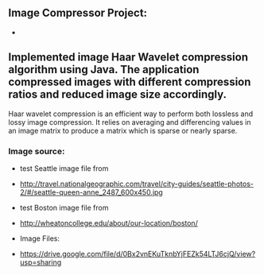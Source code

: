 ## Image Compressor Project:
-
Implemented image Haar Wavelet compression algorithm using Java. The application compressed images with different compression ratios and reduced image size accordingly.
-
Haar wavelet compression is an efficient way to perform both lossless and lossy image compression. It relies
on averaging and differencing values in an image matrix to produce a matrix which is sparse or nearly sparse.

### Image source:
* test Seattle image file from
* http://travel.nationalgeographic.com/travel/city-guides/seattle-photos-2/#/seattle-queen-anne_2487_600x450.jpg

* test Boston image file from
* http://wheatoncollege.edu/about/our-location/boston/

* Image Files:
* https://drive.google.com/file/d/0Bx2vnEKuTknbYjFEZk54LTJ6cjQ/view?usp=sharing
